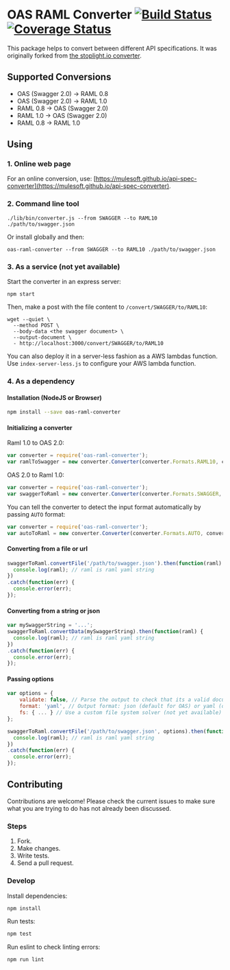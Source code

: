 # OAS RAML Converter [![Build Status](https://travis-ci.org/mulesoft/api-spec-converter.svg)](https://travis-ci.org/mulesoft/api-spec-converter) [![Coverage Status](https://coveralls.io/repos/github/mulesoft/api-spec-converter/badge.svg?branch=master)](https://coveralls.io/github/mulesoft/api-spec-converter?branch=master)

This package helps to convert between different API specifications. It was originally forked from [the stoplight.io converter](https://github.com/stoplightio/api-spec-converter). 

## Supported Conversions

- OAS (Swagger 2.0) -> RAML 0.8
- OAS (Swagger 2.0) -> RAML 1.0
- RAML 0.8 -> OAS (Swagger 2.0)
- RAML 1.0 -> OAS (Swagger 2.0)
- RAML 0.8 -> RAML 1.0

## Using

### 1. Online web page

For an online conversion, use: [https://mulesoft.github.io/api-spec-converter](https://mulesoft.github.io/api-spec-converter).

### 2. Command line tool

```
./lib/bin/converter.js --from SWAGGER --to RAML10 ./path/to/swagger.json
```

Or install globally and then:

```
oas-raml-converter --from SWAGGER --to RAML10 ./path/to/swagger.json
```

### 3. As a service (not yet available)

Start the converter in an express server:
```
npm start
```

Then, make a post with the file content to `/convert/SWAGGER/to/RAML10`:
```
wget --quiet \
  --method POST \
  --body-data <the swagger document> \
  --output-document \
  - http://localhost:3000/convert/SWAGGER/to/RAML10
```

You can also deploy it in a server-less fashion as a AWS lambdas function. Use `index-server-less.js` to configure your AWS lambda function.

### 4. As a dependency

#### Installation (NodeJS or Browser)

```bash
npm install --save oas-raml-converter
```

#### Initializing a converter

Raml 1.0 to OAS 2.0:
```js
var converter = require('oas-raml-converter');
var ramlToSwagger = new converter.Converter(converter.Formats.RAML10, converter.Formats.SWAGGER);
```

OAS 2.0 to Raml 1.0:
```js
var converter = require('oas-raml-converter');
var swaggerToRaml = new converter.Converter(converter.Formats.SWAGGER, converter.Formats.RAML10);
```

You can tell the converter to detect the input format automatically by passing `AUTO` format:
```js
var converter = require('oas-raml-converter');
var autoToRaml = new converter.Converter(converter.Formats.AUTO, converter.Formats.RAML10);
```

#### Converting from a file or url

```js
swaggerToRaml.convertFile('/path/to/swagger.json').then(function(raml) {
  console.log(raml); // raml is raml yaml string
})
.catch(function(err) {
  console.error(err);
});
```

#### Converting from a string or json

```js
var mySwaggerString = '...';
swaggerToRaml.convertData(mySwaggerString).then(function(raml) {
  console.log(raml); // raml is raml yaml string
})
.catch(function(err) {
  console.error(err);
});
```

#### Passing options

```js
var options = {
    validate: false, // Parse the output to check that its a valid document
    format: 'yaml', // Output format: json (default for OAS) or yaml (default for RAML)
    fs: { ... } // Use a custom file system solver (not yet available)
};

swaggerToRaml.convertFile('/path/to/swagger.json', options).then(function(raml) {
  console.log(raml); // raml is raml yaml string
})
.catch(function(err) {
  console.error(err);
});
```

## Contributing

Contributions are welcome! Please check the current issues to make sure what you are trying to do has not already been discussed.

### Steps

1. Fork.
2. Make changes.
3. Write tests.
4. Send a pull request.

### Develop

Install dependencies:
```bash
npm install
```

Run tests:
```bash
npm test
```

Run eslint to check linting errors:
```bash
npm run lint
```
